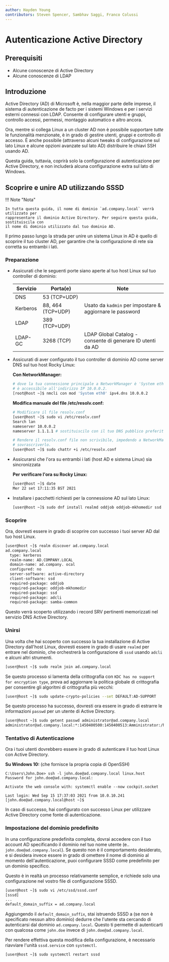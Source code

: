 ```yaml
---
author: Hayden Young
contributors: Steven Spencer, Sambhav Saggi, Franco Colussi
---
```


# Autenticazione Active Directory

## Prerequisiti

- Alcune conoscenze di Active Directory
- Alcune conoscenze di LDAP

## Introduzione

Active Directory (AD) di Microsoft è, nella maggior parte delle imprese, il sistema di autenticazione de facto per i sistemi Windows e per i servizi esterni connessi con LDAP. Consente di configurare utenti e gruppi, controllo accessi, permessi, montaggio automatico e altro ancora.

Ora, mentre si collega Linux a un cluster AD non è possibile supportare _tutte_ le funzionalità menzionate, è in grado di gestire utenti, gruppi e controllo di accesso. È anche possibile (attraverso alcuni tweaks di configurazione sul lato Linux e alcune opzioni avanzate sul lato AD) distribuire le chiavi SSH usando AD.

Questa guida, tuttavia, coprirà solo la configurazione di autenticazione per Active Directory, e non includerà alcuna configurazione extra sul lato di Windows.

## Scoprire e unire AD utilizzando SSSD

!!! Note "Nota"

    In tutta questa guida, il nome di dominio `ad.company.local` verrà utilizzato per
    rappresentare il dominio Active Directory. Per seguire questa guida, sostituiscila con
    il nome di dominio utilizzato dal tuo dominio AD.

Il primo passo lungo la strada per unire un sistema Linux in AD è quello di scoprire il tuo cluster AD, per garantire che la configurazione di rete sia corretta su entrambi i lati.

### Preparazione

- Assicurati che le seguenti porte siano aperte al tuo host Linux sul tuo controller di dominio:

  | Servizio | Porta(e)          | Note                                                       |
  | -------- | ----------------- | ---------------------------------------------------------- |
  | DNS      | 53 (TCP+UDP)      |                                                            |
  | Kerberos | 88, 464 (TCP+UDP) | Usato da `kadmin` per impostare & aggiornare le password   |
  | LDAP     | 389 (TCP+UDP)     |                                                            |
  | LDAP-GC  | 3268 (TCP)        | LDAP Global Catalog - consente di generare ID utenti da AD |

- Assicurati di aver configurato il tuo controller di dominio AD come server DNS sul tuo host Rocky Linux:

  **Con NetworkManager:**
  ```sh
  # dove la tua connessione principale a NetworkManager è 'System eth0' e il tuo server AD
  # è accessibile all'indirizzo IP 10.0.0.2.
  [root@host ~]$ nmcli con mod 'System eth0' ipv4.dns 10.0.0.2
  ```

  **Modifica manuale del file /etc/resolv.conf:**
  ```sh
  # Modificare il file resolv.conf
  [user@host ~]$ sudo vi /etc/resolv.conf
  Search lan
  nameserver 10.0.0.2
  nameserver 1.1.1.1 # sostituiscilo con il tuo DNS pubblico preferito (come backup)

  # Rendere il resolv.conf file non scrivibile, impedendo a NetworkManager di
  # sovrascriverlo.
  [user@host ~]$ sudo chattr +i /etc/resolv.conf
  ```

- Assicurarsi che l'ora su entrambi i lati (host AD e sistema Linux) sia sincronizzata

  **Per verificare l'ora su Rocky Linux:**
  ```sh
  [user@host ~]$ date
  Mer 22 set 17:11:35 BST 2021
  ```

- Installare i pacchetti richiesti per la connessione AD sul lato Linux:

  ```sh
  [user@host ~]$ sudo dnf install realmd oddjob oddjob-mkhomedir ssd adcli krb5-workstation
  ```

### Scoprire

Ora, dovresti essere in grado di scoprire con successo i tuoi server AD dal tuo host Linux.

```sh
[user@host ~]$ realm discover ad.company.local
ad.company.local
  type: kerberos
  realm-name: AD.COMPANY.LOCAL
  domain-name: ad.company. ocal
  configured: no
  server-software: active-directory
  client-software: ssd
  required-package: oddjob
  required-package: oddjob-mkhomedir
  required-package: ssd
  required-package: adcli
  required-package: samba-common
```

Questo verrà scoperto utilizzando i record SRV pertinenti memorizzati nel servizio DNS Active Directory.

### Unirsi

Una volta che hai scoperto con successo la tua installazione di Active Directory dall'host Linux, dovresti essere in grado di usare `realmd` per entrare nel dominio, che orchestrerà la configurazione di `sssd` usando `adcli` e alcuni altri strumenti.

```sh
[user@host ~]$ sudo realm join ad.company.local
```

Se questo processo si lamenta della crittografia con `KDC has no support for encryption type`, prova ad aggiornare la politica globale di crittografia per consentire gli algoritmi di crittografia più vecchi:

```sh
[user@host ~]$ sudo update-crypto-policies --set DEFAULT:AD-SUPPORT
```

Se questo processo ha successo, dovresti ora essere in grado di estrarre le informazioni `passwd` per un utente di Active Directory.

```sh
[user@host ~]$ sudo getent passwd administrator@ad.company.local
administrator@ad.company.local:*:1450400500:1450400513:Amministrator:/home/administrator@ad.company.local:/bin/bash
```

### Tentativo di Autenticazione

Ora i tuoi utenti dovrebbero essere in grado di autenticare il tuo host Linux con Active Directory.

**Su Windows 10:** (che fornisce la propria copia di OpenSSH)

```
C:\Users\John.Doe> ssh -l john.doe@ad.company.local linux.host
Password for john.doe@ad.company.local:

Activate the web console with: systemctl enable --now cockpit.socket

Last login: Wed Sep 15 17:37:03 2021 from 10.0.10.241
[john.doe@ad.company.local@host ~]$
```

In caso di successo, hai configurato con successo Linux per utilizzare Active Directory come fonte di autenticazione.

### Impostazione del dominio predefinito

In una configurazione predefinita completa, dovrai accedere con il tuo account AD specificando il dominio nel tuo nome utente (e.. `john.doe@ad.company.local`). Se questo non è il comportamento desiderato, e si desidera invece essere in grado di omettere il nome di dominio al momento dell'autenticazione, puoi configurare SSSD come predefinito per un dominio specifico.

Questo è in realtà un processo relativamente semplice, e richiede solo una configurazione nel vostro file di configurazione SSSD.

```sh
[user@host ~]$ sudo vi /etc/ssd/sssd.conf
[sssd]
...
default_domain_suffix = ad.company.local
```

Aggiungendo il `default_domain_suffix`, stai istruendo SSSD a (se non è specificato nessun altro dominio) dedurre che l'utente sta cercando di autenticarsi dal dominio `ad.company.local`. Questo ti permette di autenticarti con qualcosa come `john.doe` invece di `john.doe@ad.company.local`.

Per rendere effettiva questa modifica della configurazione, è necessario riavviare l'unità `sssd.service` con `systemctl`.

```sh
[user@host ~]$ sudo systemctl restart sssd
```
